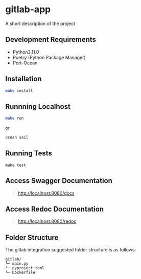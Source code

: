 # gitlab-app

A short description of the project

## Development Requirements

- Python3.11.0
- Poetry (Python Package Manager)
- Port-Ocean

## Installation

```sh
make install
```

## Runnning Localhost
```sh
make run
```
or
```sh
ocean sail
```

## Running Tests

`make test`

## Access Swagger Documentation

> <http://localhost:8080/docs>

## Access Redoc Documentation

> <http://localhost:8080/redoc>


## Folder Structure
The gitlab integration suggested folder structure is as follows:

```
gitlab/
└─ main.py
└─ pyproject.toml
└─ Dockerfile
```
